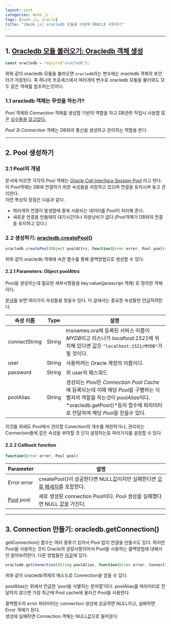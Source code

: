 ```yaml
---
layout: post
categories: Node_js
tags: [node.js, oracle]
title: "[Node.js] oracledb 모듈을 이용해 ORACLE 사용하기"
---
```


- - -
## 1. [Oracledb 모듈 불러오기: Oracledb 객체 생성](https://oracle.github.io/node-oracledb/doc/api.html#-3-oracledb-class)
``` javascript
const oracledb = require("oracledb");
```  
위와 같이 oracledb 모듈을 불러오면 `oracledb`라는 변수에는 
oracledb 객체의 포인터가 저장된다. 즉 하나의 프로세스에서 여러개의 변수로 
oracledb 모듈을 불러와도 모두 같은 객체를 참조하는것이다.  
  
### 1.1 oracledb 객체는 무엇을 하는가?
*Pool* 객체와 *Connection* 객체를 생성할 기반의 역할을 하고 
DB관련 작업시 사용할 많은 [상수들을 갖고있다.](https://oracle.github.io/node-oracledb/doc/api.html#-31-oracledb-constants)  
  
*Pool* 과 *Connection* 객체는 DB와의 통신을 생성하고 관리하는 역할을 한다.  
- - -
## 2. Pool 생성하기
  
### 2.1 Pool의 개념
문서에 따르면 각각의 Pool 객체는 *[Oracle Call Interface Session Pool](https://docs.oracle.com/en/database/oracle/oracle-database/19/lnoci/session-and-connection-pooling.html#GUID-F9662FFB-EAEF-495C-96FC-49C6D1D9625C)* 라고 한다.  
이 Pool객체는 DB에 연결하기 위한 속성들을 저장하고 있으며 연결을 유지시켜 놓고 관리한다.  
이런 특성의 장점은 다음과 같다.  
- 여러개의 연결이 발생할때 중복 사용되는 데이터를 Pool이 처리해 준다.
- 새로운 연결을 만들때의 대기시간이나 자원낭비가 없다.(Pool객체가 DB와의 연결을 
유지하고 있다.)  

### 2.2 생성하기: [oracledb.createPool()](https://oracle.github.io/node-oracledb/doc/api.html#createpool)   
``` javascript
oracledb.createPool(Object poolAttrs, function(Error error, Pool pool){});
```
위와 같이 oracledb 객체에 속한 함수를 통해 콜백방법으로 생성할 수 있다.  

#### 2.2.1 Parameters: Object poolAttrs  
Pool을 생성하는데 필요한 세부사항들을 key:value(javascript 객체)
로 정의한 객체이다.
  
[문서](https://oracle.github.io/node-oracledb/doc/api.html#-3311-createpool-parameters-and-attributes)를 보면 여러가지 속성들을 찾을수 있다. 
이 글에서는 중요한 속성들만 언급하려한다.  
  
| 속성 이름 | Type | 설명 |
| --- | --- | --- |
| connectString | String | tnsnames.ora에 등록된 서비스 이름이 *MYDB*이고 리스너가 *localhost:1521*에 위치해 있다면 값은 `"localhost:1521/MYDB"`가 될 것이다. |
| user | String | 사용하려는 Oracle 계정의 이름이다. |
| password | String | 위 user의 패스워드 |
| poolAlias | String | 생성되는 *Pool*은 *Connection Pool Cache*에 등록되는데 이때 해당 *Pool*을 구별하는 식별자의 역할을 하는것이 *poolAlias*이다. *oracledb.getPool()*등의 함수에 파라미터로 전달하여 해당 *Pool*을 얻을수 있다. |
  
이것들 외에도 Pool에서 관리할 Conection의 개수를 제한하거나, 
관리되는 Connection들에 같은 속성을 부여할 것 인지 설정하는등 
여러가지를 설정할 수 있다.  
  
#### 2.2.2 Callback function  
``` javascript
function(Error error, Pool pool)
```  

| Parameter | 설명 |
| --- | --- |
| Error error | createPool()이 성공한다면 NULL값이지만 실패한다면 [오류 메세지](https://oracle.github.io/node-oracledb/doc/api.html#errorobj)를 포함한다. |
| [Pool](https://oracle.github.io/node-oracledb/doc/api.html#poolclass) pool | 새로 생성된 connection Pool이다. Pool 생성을 실패했다면 NULL 값을 가진다. |  

- - -
## 3. Connection 만들기: oracledb.getConnection()  
getConnection() 합수는 여러 종류가 있어서 Pool 없이 연결을 만들수도 있다. 
하지만 Pool을 사용하는 것이 Oracle의 권장사항이어서 Pool을 사용하는 콜백방법에 
대해서만 알아보려한다. 다른 방법들은 [이곳](https://oracle.github.io/node-oracledb/doc/api.html#-332-oracledbgetconnection)에 있다.  
  
``` javascript
oracledb.getConnection(String poolAlias, function(Error error, Connection connection){})
```
위와 같이 oracledb객체의 메소드로 Connection을 얻을 수 있다.  
  
poolAlias는 위에서 언급한 'pool을 식별하는 문자열'이다. poolAlias를 파라미터로 전달하지 
않으면 가장 최근에 Pool cache에 올라간 Pool을 사용한다.  
  
콜백함수의 error 파라미터는 
connection 생성에 성공하면 NULL이고, 실패하면 Error 객체가 된다.  
생성에 실패하면 Connection 객체는 NULL값으로 들어온다.  
  
<!-- ## 4. SQL 실행하기: connection.execute()생성된 connection객체에서 execute()함수를 통해 쿼리를 실행할 수 있다.  -->